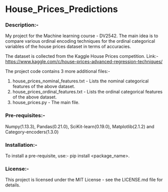 # House_Prices_Predictions

### Description:-

My project for the Machine learning course - DV2542. The main idea is to compare various ordinal encoding techniques for the ordinal categorical variables of the house prices dataset in terms of accuracies.


The dataset is collected from the Kaggle House Prices competition.
Link:- https://www.kaggle.com/c/house-prices-advanced-regression-techniques/


The project code contains 3 more additional files:-
1. house_prices_nominal_features.txt - Lists the nominal categorical features of the above dataset.
2. house_prices_ordinal_features.txt - Lists the ordinal categorical features of the above dataset.
3. house_prices.py - The main file.

### Pre-requisites:-

Numpy(1.13.3), Pandas(0.21.0), SciKit-learn(0.19.0), Matplotlib(2.1.2) and Category-encoders(1.3.0)

### Installation:-

To install a pre-requisite, use:- pip install <package_name>.

### License:-

This project is licensed under the MIT License - see the LICENSE.md file for details.
